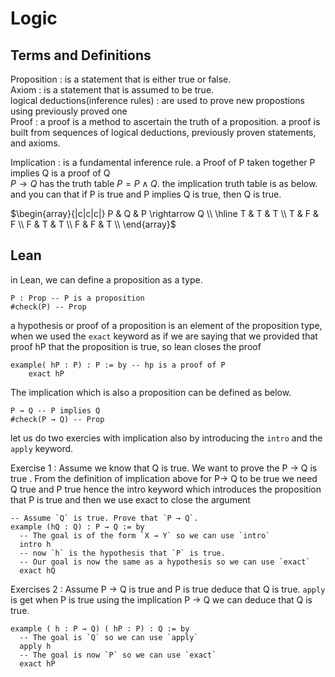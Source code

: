 # Logic

## Terms and Definitions

Proposition : is a statement that is either true or false.  
Axiom : is a statement that is assumed to be true.  
logical deductions(inference rules) : are used to prove new propostions using previously proved one  
Proof : a proof is a method to ascertain the truth of a proposition. a proof is built from sequences of logical deductions, previously proven statements, and axioms.  



Implication : is a fundamental inference rule. a Proof of P taken together P implies Q is a proof of Q  
$P \rightarrow Q$ has the truth table $P = P \land Q$. 
the implication truth table is as below.  and you can that if P is true and P implies Q is true, then Q is true. 
  
$\begin{array}{|c|c|c|}
P & Q & P \rightarrow Q \\
\hline
T & T & T \\
T & F & F \\
F & T & T \\
F & F & T \\
\end{array}$

## Lean 

in Lean, we can define a proposition as a type. 

```lean
P : Prop -- P is a proposition
#check(P) -- Prop
```
a hypothesis or proof  of a proposition is an element of the proposition type, when we used the `exact` keyword as if we are saying that  we provided that proof hP that the proposition is true, so lean closes the proof

```lean
example( hP : P) : P := by -- hp is a proof of P
    exact hP

```

The implication which is also a proposition can be defined as below. 

```lean
P → Q -- P implies Q
#check(P → Q) -- Prop
```

let us do two exercies with implication also by introducing the `intro` and the `apply` keyword. 

Exercise 1 : Assume we know that Q is true. We want to prove the P -> Q is true . From the definition of implication above for P-> Q to be true we need Q true and P true hence the intro keyword which introduces the proposition that P is true and then we use exact to close the argument

```lean
-- Assume `Q` is true. Prove that `P → Q`.
example (hQ : Q) : P → Q := by
  -- The goal is of the form `X → Y` so we can use `intro`
  intro h
  -- now `h` is the hypothesis that `P` is true.
  -- Our goal is now the same as a hypothesis so we can use `exact`
  exact hQ
```
Exercises 2 : Assume  P -> Q is true and P is true deduce that Q is true. `apply` is get when P is true using the implication P -> Q we can deduce that Q is true. 


```lean
example ( h : P → Q) ( hP : P) : Q := by
  -- The goal is `Q` so we can use `apply`
  apply h
  -- The goal is now `P` so we can use `exact`
  exact hP
```
